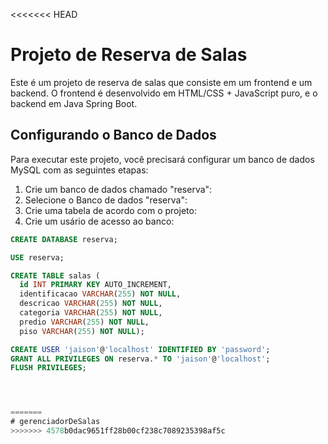 <<<<<<< HEAD
# Projeto de Reserva de Salas

Este é um projeto de reserva de salas que consiste em um frontend e um backend. O frontend é desenvolvido em HTML/CSS + JavaScript puro, e o backend em Java Spring Boot.

## Configurando o Banco de Dados

Para executar este projeto, você precisará configurar um banco de dados MySQL com as seguintes etapas:

1. Crie um banco de dados chamado "reserva":
2. Selecione o Banco de dados "reserva":
3. Crie uma tabela de acordo com o projeto:
4. Crie um usário de acesso ao banco:

```sql
CREATE DATABASE reserva;

USE reserva;

CREATE TABLE salas (
  id INT PRIMARY KEY AUTO_INCREMENT,
  identificacao VARCHAR(255) NOT NULL,
  descricao VARCHAR(255) NOT NULL,
  categoria VARCHAR(255) NOT NULL,
  predio VARCHAR(255) NOT NULL,
  piso VARCHAR(255) NOT NULL);

CREATE USER 'jaison'@'localhost' IDENTIFIED BY 'password';
GRANT ALL PRIVILEGES ON reserva.* TO 'jaison'@'localhost';
FLUSH PRIVILEGES; 




=======
# gerenciadorDeSalas
>>>>>>> 4578b0dac9651ff28b00cf238c7089235398af5c
